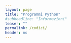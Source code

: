 ```yaml
---
layout: page
title: "Programmi Python"
#subheadline: "Informazioni"
teaser: ""
permalink: /codici/
header: no
---
```



<!--
1. [`mnist_keras.`{:.codelink}]({{ site.baseurl }}{%link codici/mnist_keras.ipynb %}) Riconoscimento caratteri (notebook) [In nbviewer](https://nbviewer.jupyter.org/github/tvml/ml1819/blob/master/codici/mnist_keras.ipynb)
1. [`loss.`{:.codelink}]({{ site.baseurl }}{%link codici/loss.ipynb %}) Considerazioni su loss functions e loro ottimizzazione (notebook) [In nbviewer](https://nbviewer.jupyter.org/github/tvml/ml1819/blob/master/codici/loss.ipynb)
1. [`overfitting.`{:.codelink}]({{ site.baseurl }}{%link codici/overfitting.ipynb %}) Illustrazione overfitting (notebook) [In nbviewer](https://nbviewer.jupyter.org/github/tvml/ml1819/blob/master/codici/overfitting.ipynb)
1. [`regression.`{:.codelink}]({{ site.baseurl }}{%link codici/regression.ipynb %}) Esempi di regressione mediante scikit-learn (notebook) [In nbviewer](https://nbviewer.jupyter.org/github/tvml/ml1819/blob/master/codici/regression.ipynb)
1. [`linregr_gradient.`{:.codelink}]({{ site.baseurl }}{%link codici/linregr_gradient.ipynb %}) Regressione lineare con gradiente (notebook) [In nbviewer](https://nbviewer.jupyter.org/github/tvml/ml1819/blob/master/codici/linregr_gradient.ipynb)
1. [`biasvar.`{:.codelink}]({{ site.baseurl }}{%link codici/biasvar.ipynb %}) Effetto coefficiente di regolarizzazione in Ridge regression (notebook) [In nbviewer](https://nbviewer.jupyter.org/github/tvml/ml1819/blob/master/codici/biasvar.ipynb)
1. [`linregr_samples.`{:.codelink}]({{ site.baseurl }}{%link codici/linregr_samples.ipynb %}) Apprendimento sequenziale in bayesian regression (notebook) [In nbviewer](https://nbviewer.jupyter.org/github/tvml/ml1819/blob/master/codici/linregr_samples.ipynb)
1. [`linregr_predict.`{:.codelink}]({{ site.baseurl }}{%link codici/linregr_predict.ipynb %}) Distribuzione predittiva in fully bayesian regression (notebook) [In nbviewer](https://nbviewer.jupyter.org/github/tvml/ml1819/blob/master/codici/linregr_predict.ipynb)
1. [`beta_bernoulli.`{:.codelink}]({{ site.baseurl }}{%link codici/BetaBernoulli.ipynb %}) Modello Beta-Bernoulli (notebook) [In nbviewer](https://nbviewer.jupyter.org/github/tvml/ml1819/blob/master/codici/BetaBernoulli.ipynb)
1. [`equiv_kernel.`{:.codelink}]({{ site.baseurl }}{%link codici/equiv_kernel.ipynb %}) Calcolo e visualizzazione del kernel equivalente (notebook) [In nbviewer](https://nbviewer.jupyter.org/github/tvml/ml1819/blob/master/codici/equiv_kernel.ipynb)
1. [`LDA.`{:.codelink}]({{ site.baseurl }}{%link codici/lda.ipynb %}) Classificazione mediante LDA (notebook) [In nbviewer](https://nbviewer.jupyter.org/github/tvml/ml1819/blob/master/codici/lda.ipynb)
1. [`LDAdimred.`{:.codelink}]({{ site.baseurl }}{%link codici/lda_dimred.ipynb %}) Riduzione di dimensionalità mediante LDA (notebook) [In nbviewer](https://nbviewer.jupyter.org/github/tvml/ml1819/blob/master/codici/lda_dimred.ipynb)
1. [`Perceptron.`{:.codelink}]({{ site.baseurl }}{%link codici/perceptron.ipynb %}) Perceptron (notebook) [In nbviewer](https://nbviewer.jupyter.org/github/tvml/ml1819/blob/master/codici/perceptron.ipynb)
1. [`Class_regr.`{:.codelink}]({{ site.baseurl }}{%link codici/class_regr.ipynb %}) Classificazione binaria mediante regressione lineare (notebook) [In nbviewer](https://nbviewer.jupyter.org/github/tvml/ml1819/blob/master/codici/class_regr.ipynb)
1. [`GDA lineare.`{:.codelink}]({{ site.baseurl }}{%link codici/gda.ipynb %}) Classificazione mediante GDA con covarianza comune (notebook) [In nbviewer](https://nbviewer.jupyter.org/github/tvml/ml1819/blob/master/codici/gda.ipynb)
1. [`GDA.`{:.codelink}]({{ site.baseurl }}{%link codici/class_regr.ipynb %}) Classificazione mediante GDA nel caso generale (notebook) [In nbviewer](https://nbviewer.jupyter.org/github/tvml/ml1819/blob/master/codici/gdaquad.ipynb)
1. [`GDA lineare in scikit-learn.`{:.codelink}]({{ site.baseurl }}{%link codici/gda-lin-sk-cv.ipynb %}) Classificazione mediante GDA con covarianza comune implementata in scikit-learn (notebook) [In nbviewer](https://nbviewer.jupyter.org/github/tvml/ml1819/blob/master/codici/gda-lin-sk-cv.ipynb)
1. [`GDA in scikit-learn.`{:.codelink}]({{ site.baseurl }}{%link codici/gda-sk-cv.ipynb %}) Classificazione mediante GDA (caso generale) implementata in scikit-learn (notebook) [In nbviewer](https://nbviewer.jupyter.org/github/tvml/ml1819/blob/master/codici/gda-sk-cv.ipynb)
1. [`Logistic regression.`{:.codelink}]({{ site.baseurl }}{%link codici/logreg.ipynb %}) Classificazione mediante logistic regression (notebook) [In nbviewer](https://nbviewer.jupyter.org/github/tvml/ml1819/blob/master/codici/logreg.ipynb)
1. [`Logistic regression con regolarizzazione.`{:.codelink}]({{ site.baseurl }}{%link codici/logregregbf.ipynb %}) Classificazione mediante logistic regression con regolarizzazione (notebook) [In nbviewer](https://nbviewer.jupyter.org/github/tvml/ml1819/blob/master/codici/logregregbf.ipynb)
1. [`Naive bayes.`{:.codelink}]({{ site.baseurl }}{%link codici/naivebayes.ipynb %}) Classificazione naive bayes di documenti (notebook) [In nbviewer](https://nbviewer.jupyter.org/github/tvml/ml1819/blob/master/codici/naivebayes.ipynb)
1. [`Parzen windows.`{:.codelink}]({{ site.baseurl }}{%link codici/parzen.ipynb %}) Applicazione delle Parzen windows alla classificazione (notebook) [In nbviewer](https://nbviewer.jupyter.org/github/tvml/ml1819/blob/master/codici/parzen.ipynb)
1. [`Knn.`{:.codelink}]({{ site.baseurl }}{%link codici/knn.ipynb %}) Classificazione mediante k nearest neighbor (notebook) [In nbviewer](https://nbviewer.jupyter.org/github/tvml/ml1819/blob/master/codici/knn.ipynb)
1. [`Local regression.`{:.codelink}]({{ site.baseurl }}{%link codici/local_regr.ipynb %}) Local regression mediante funzioni kernel (notebook) [In nbviewer](https://nbviewer.jupyter.org/github/tvml/ml1819/blob/master/codici/local_regr.ipynb)
1. [`Gaussian process.`{:.codelink}]({{ site.baseurl }}{%link codici/gp.ipynb %}) Regressione mediante processi gaussiani (notebook) [In nbviewer](https://nbviewer.jupyter.org/github/tvml/ml1819/blob/master/codici/gp.ipynb)
1. [`SVM.`{:.codelink}]({{ site.baseurl }}{%link codici/svm_xor.ipynb %}) Support vector machine su dataset di tipo XOR (notebook) [In nbviewer](https://nbviewer.jupyter.org/github/tvml/ml1819/blob/master/codici/svm_xor.ipynb)
1. [`Backprop.`{:.codelink}]({{ site.baseurl }}{%link codici/backprop.ipynb %}) Backpropagation in MLP a 3 layer (notebook) [In nbviewer](https://nbviewer.jupyter.org/github/tvml/ml1819/blob/master/codici/backprop.ipynb)
1. [`PCA.`{:.codelink}]({{ site.baseurl }}{%link codici/pca.ipynb %}) Principal component analysis (notebook) [In nbviewer](https://nbviewer.jupyter.org/github/tvml/ml1819/blob/master/codici/pca.ipynb)
1. [`PCA e compressione.`{:.codelink}]({{ site.baseurl }}{%link codici/PCA_austen.ipynb %}) Compressione mediante PCA (notebook) [In nbviewer](https://nbviewer.jupyter.org/github/tvml/ml1819/blob/master/codici/PCA_austen.ipynb)
1. [`Eigenfaces.`{:.codelink}]({{ site.baseurl }}{%link codici/eigenfaces.ipynb %}) Riconoscimento di volti mediante PCA e SVM (notebook) [In nbviewer](https://nbviewer.jupyter.org/github/tvml/ml1819/blob/master/codici/eigenfaces.ipynb)
-->


